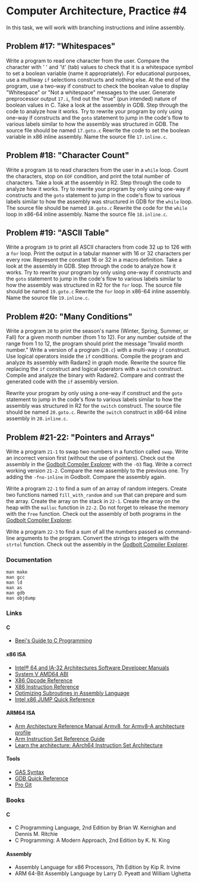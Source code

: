 Computer Architecture, Practice #4
==================================

In this task, we will work with branching instructions and inline
assembly.

## Problem #17: "Whitespaces"

Write a program to read one character from the user. Compare the character
with ' ' and '\t' (tab) values to check that it is a whitespace symbol to set a
boolean variable (name it appropriately). For educational purposes, use a
multiway `if` selections constructs and nothing else. At the end of the
program, use a two-way if construct to check the boolean value to display
"Whitespace" or "Not a whitespace" messages to the user. Generate preprocessor
output `17.i`, find out the "true" (pun intended) nature of boolean values in C.
Take a look at the assembly in GDB. Step through the code to analyze how it works.
Try to rewrite your program by only using one-way if constructs and the `goto`
statement to jump in the code's flow to various labels similar to how the
assembly was structured in GDB. The source file should be named `17.goto.c`
Rewrite the code to set the boolean variable in x86 inline assembly. Name
the source file `17.inline.c`.

## Problem #18: "Character Count"

Write a program `18` to read characters from the user in a `while` loop. Count
the characters, stop on `EOF` condition, and print the total number of
characters. Take a look at the assembly in R2. Step through the code to analyze
how it works. Try to rewrite your program by only using one-way if constructs
and the `goto` statement to jump in the code's flow to various labels similar to
how the assembly was structured in GDB for the `while` loop. The source file
should be named `18.goto.c` Rewrite the code for the `while` loop in x86-64
inline assembly. Name the source file `18.inline.c`.

## Problem #19: "ASCII Table"

Write a program `19` to print all ASCII characters from code 32 up to 126 with
a `for` loop. Print the output in a tabular manner with 16 or 32 characters per
every row. Represent the constant 16 or 32 in a macro definition. Take a look at
the assembly in GDB. Step through the code to analyze how it works. Try to
rewrite your program by only using one-way if constructs and the `goto` statement
to jump in the code's flow to various labels similar to how the assembly was
structured in R2 for the `for` loop. The source file should be named
`19.goto.c` Rewrite the `for` loop in x86-64 inline assembly. Name the source
file `19.inline.c`.

## Problem #20: "Many Conditions"

Write a program `20` to print the season's name (Winter, Spring, Summer, or
Fall) for a given month number (from 1 to 12). For any number outside of the
range from 1 to 12, the program should print the message "Invalid month number."
Write a version of a program (`20.c`) with a multi-way `if` construct. Use
logical operators inside the `if` conditions. Compile the program and analyze
its assembly with Radare2 in graph mode. Rewrite the source file replacing the
`if` construct and logical operators with a `switch` construct. Compile and
analyze the binary with Radare2. Compare and contrast the generated code with
the `if` assembly version.

Rewrite your program by only using a one-way if construct and the `goto`
statement to jump in the code's flow to various labels similar to how the
assembly was structured in R2 for the `switch` construct. The source file should
be named `20.goto.c`. Rewrite the `switch` construct in x86-64 inline assembly
in `20.inline.c`.

## Problem #21-22: "Pointers and Arrays"

Write a program `21-1` to swap two numbers in a function called `swap`. Write
an incorrect version first (without the use of pointers). Check out the
assembly in the [Godbolt Compiler Explorer](https://godbolt.org) with the
`-O3` flag. Write a correct working version `21-2`. Compare the new assembly to
the previous one. Try adding the `-fno-inline` in Godbolt. Compare the
assembly again.

Write a program `22-1` to find a sum of an array of random integers. Create two
functions named `fill_with_random` and `sum` that can prepare and sum the array.
Create the array on the stack in `22-1`. Create the array on the heap  with
the `malloc` function in `22-2`. Do not forget to release the memory with the
`free` function. Check out the assembly of both programs in the
[Godbolt Compiler Explorer](https://godbolt.org).

Write a program `22-3` to find a sum of all the numbers passed as command-line
arguments to the program. Convert the strings to integers with the `strtol`
function. Check out the assembly in the [Godbolt Compiler Explorer](https://godbolt.org).

### Documentation

    man make
    man gcc
    man ld
    man as
    man gdb
    man objdump

### Links

#### C

* [Beej's Guide to C Programming](https://beej.us/guide/bgc)

#### x86 ISA

* [Intel® 64 and IA-32 Architectures Software Developer Manuals](https://software.intel.com/en-us/articles/intel-sdm)
* [System V AMD64 ABI](https://software.intel.com/sites/default/files/article/402129/mpx-linux64-abi.pdf)
* [X86 Opcode Reference](http://ref.x86asm.net/index.html)
* [X86 Instruction Reference](http://www.felixcloutier.com/x86)
* [Optimizing Subroutines in Assembly Language](http://www.agner.org/optimize/optimizing_assembly.pdf)
* [Intel x86 JUMP Quick Reference](http://www.unixwiz.net/techtips/x86-jumps.html)

#### ARM64 ISA

* [Arm Architecture Reference Manual Armv8, for Armv8-A architecture profile](https://developer.arm.com/documentation/ddi0487/latest)
* [Arm Instruction Set Reference Guide](https://developer.arm.com/documentation/100076/0100/a64-instruction-set-reference)
* [Learn the architecture: AArch64 Instruction Set Architecture](https://developer.arm.com/documentation/102374/0101)

#### Tools

* [GAS Syntax](https://en.wikibooks.org/wiki/X86_Assembly/GAS_Syntax)
* [GDB Quick Reference](https://users.ece.utexas.edu/~adnan/gdb-refcard.pdf)
* [Pro Git](https://git-scm.com/book/en/v2)

### Books

#### C

* C Programming Language, 2nd Edition by Brian W. Kernighan and Dennis M. Ritchie
* C Programming: A Modern Approach, 2nd Edition by K. N. King

#### Assembly

* Assembly Language for x86 Processors, 7th Edition by Kip R. Irvine
* ARM 64-Bit Assembly Language by Larry D. Pyeatt and William Ughetta
